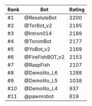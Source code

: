 Rank|Bot|Rating
---|---|---
#1|@ResoluteBot|2200
#2|@TorBot_v2|2195
#3|@Intron014|2189
#4|@ToromBot|2177
#5|@YoBot_v2|2169
#6|@FireFishBOT_v2|2153
#7|@RaspFish|2107
#8|@Demolito_L6|1288
#9|@Demolito_L5|1038
#10|@Demolito_L4|937
#11|@pawnrobot|619
